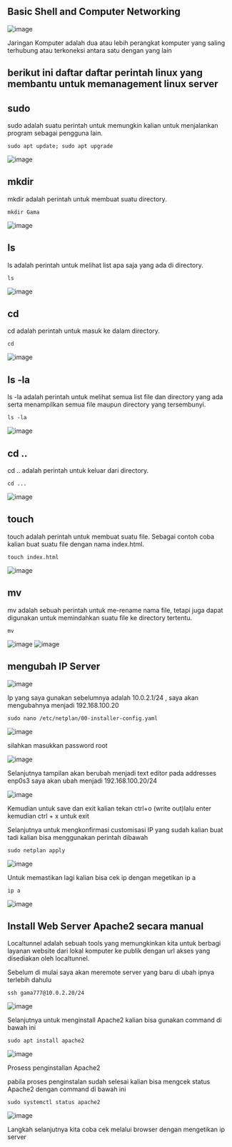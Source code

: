 ## Basic Shell and Computer Networking

![image](https://user-images.githubusercontent.com/78194305/186144056-e253bdbb-8f96-4d4b-a44f-64c980bde44c.png)

Jaringan Komputer adalah dua atau lebih perangkat komputer yang saling terhubung atau terkoneksi antara satu dengan yang lain

## berikut ini daftar daftar perintah linux yang membantu untuk memanagement linux server

## sudo
sudo adalah suatu perintah untuk memungkin kalian untuk menjalankan program sebagai pengguna lain.

```
sudo apt update; sudo apt upgrade
```
![image](https://user-images.githubusercontent.com/78194305/186145516-a921225b-94f9-4e29-92c2-03838071ce32.png)

## mkdir
mkdir adalah perintah untuk membuat suatu directory.

```
mkdir Gama
```
![image](https://user-images.githubusercontent.com/78194305/186146051-c686eba7-58a3-4a18-816c-fdfef513b635.png)

## ls 
ls adalah perintah untuk melihat list apa saja yang ada di directory.

```
ls
```
![image](https://user-images.githubusercontent.com/78194305/186146332-2ff7f83f-7df2-448f-bb5d-55a08ead959b.png)

## cd
cd adalah perintah untuk masuk ke dalam directory.

```
cd
```
![image](https://user-images.githubusercontent.com/78194305/186146640-7e6d33b9-8544-4c43-8a2f-bb928d32dd81.png)

## ls -la
ls -la adalah perintah untuk melihat semua list file dan directory yang ada serta menampilkan semua file maupun directory yang tersembunyi.

```
ls -la
```
![image](https://user-images.githubusercontent.com/78194305/186146996-85d80039-872f-49d4-8856-3db2aac653e5.png)

## cd ..
cd .. adalah perintah untuk keluar dari directory.

```
cd ...
```
![image](https://user-images.githubusercontent.com/78194305/186147279-5036bb0e-9f0d-44f9-a24e-e44de46f802c.png)

## touch
touch adalah perintah untuk membuat suatu file. Sebagai contoh coba kalian buat suatu file dengan nama index.html.

```
touch index.html
```
![image](https://user-images.githubusercontent.com/78194305/186147659-43bf1390-3e98-411a-87b6-a91a26d2f80d.png)

## mv
mv adalah sebuah perintah untuk me-rename nama file, tetapi juga dapat digunakan untuk memindahkan suatu file ke directory tertentu.

```
mv
```
![image](https://user-images.githubusercontent.com/78194305/186148210-e5218cfd-4835-4bf2-8f53-a4f0fa3c5dbc.png)
![image](https://user-images.githubusercontent.com/78194305/186148552-da798a13-3fff-4890-ac29-9a85dbd4e444.png)

## mengubah IP Server

![image](https://user-images.githubusercontent.com/78194305/186149580-8c6709ce-8229-4191-8988-ac8576e667f2.png)

Ip yang saya gunakan sebelumnya adalah 10.0.2.1/24 , saya akan mengubahnya menjadi 192.168.100.20

```
sudo nano /etc/netplan/00-installer-config.yaml
```

![image](https://user-images.githubusercontent.com/78194305/186150223-aa12b524-d4f5-4613-b1ff-33b610381c93.png)

silahkan masukkan password root

![image](https://user-images.githubusercontent.com/78194305/186151514-1a82f692-c4d1-4f47-b85a-55233079b03d.png)

Selanjutnya tampilan akan berubah menjadi text editor pada addresses enp0s3 saya akan ubah menjadi 192.168.100.20/24

![image](https://user-images.githubusercontent.com/78194305/186152023-c2c10af6-c74e-49bb-a875-7e74d67dad32.png)

Kemudian untuk save dan exit kalian tekan ctrl+o (write out)lalu enter kemudian ctrl + x untuk exit

Selanjutnya untuk mengkonfirmasi customisasi IP yang sudah kalian buat tadi kalian bisa menggunakan perintah dibawah

```
sudo netplan apply
```
![image](https://user-images.githubusercontent.com/78194305/186152557-a1649b9f-7f25-4a0b-93c5-3201c4fdffc0.png)

Untuk memastikan lagi kalian bisa cek ip dengan megetikan ip a

```
ip a
```
![image](https://user-images.githubusercontent.com/78194305/186152768-70f9ec18-0584-4ece-8c45-aed040f0ce75.png)

## Install Web Server Apache2 secara manual

Localtunnel adalah sebuah tools yang memungkinkan kita untuk berbagi layanan website dari lokal komputer ke publik dengan url akses yang disediakan oleh localtunnel.

Sebelum di mulai saya akan meremote server yang baru di ubah ipnya terlebih dahulu

```
ssh gama777@10.0.2.20/24
```
![image](https://user-images.githubusercontent.com/78194305/186186638-c9ee6e50-b640-4fcf-a6e7-7628a6b840a4.png)

Selanjutnya untuk menginstall Apache2 kalian bisa gunakan command di bawah ini

```
sudo apt install apache2
```
![image](https://user-images.githubusercontent.com/78194305/186187072-6e3cfc9f-6f67-48c7-aad8-6d3f406e62bf.png)

Prosess penginstallan Apache2

pabila proses penginstalan sudah selesai kalian bisa mengcek status Apache2 dengan command di bawah ini

```
sudo systemctl status apache2
```
![image](https://user-images.githubusercontent.com/78194305/186187613-432f6982-2538-4854-bc87-1f9b3eaf4801.png)

Langkah selanjutnya kita coba cek melalui browser dengan mengetikan ip server




